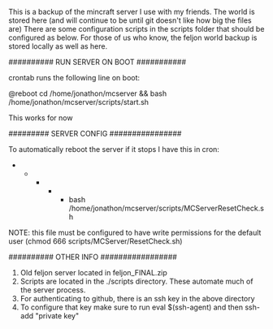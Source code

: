 This is a backup of the mincraft server I use with my friends. The world is stored here (and will continue to be until git doesn't like how big the files are)
There are some configuration scripts in the scripts folder that should be configured as below.
For those of us who know, the feljon world backup is stored locally as well as here.

########## RUN SERVER ON BOOT ###########

crontab runs the following line on boot:

@reboot cd /home/jonathon/mcserver && bash /home/jonathon/mcserver/scripts/start.sh

This works for now


######### SERVER CONFIG ################

To automatically reboot the server if it stops I have this in cron:

* * * * * bash /home/jonathon/mcserver/scripts/MCServerResetCheck.sh

NOTE: this file must be configured to have write permissions for the default user
(chmod 666 scripts/MCServer/ResetCheck.sh)


########## OTHER INFO #################
1. Old feljon server located in feljon_FINAL.zip
2. Scripts are located in the ./scripts directory. These automate much of the server process.
3. For authenticating to github, there is an ssh key in the above directory
4. To configure that key make sure to run eval $(ssh-agent) and then ssh-add "private key"

